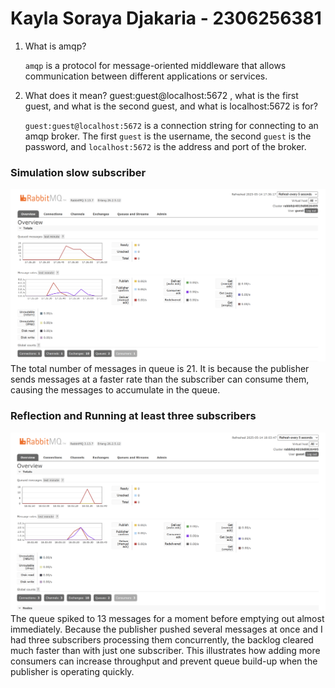 # Kayla Soraya Djakaria - 2306256381

1. What is amqp?

    `amqp` is a protocol for message-oriented middleware that allows communication between different applications or services.

2. What does it mean? guest:guest@localhost:5672 , what is the first guest, and what is the second guest, and what is localhost:5672 is for? 

    `guest:guest@localhost:5672` is a connection string for connecting to an amqp broker. The first `guest` is the username, the second `guest` is the password, and `localhost:5672` is the address and port of the broker.


### Simulation slow subscriber
![](rabbit.png)
The total number of messages in queue is 21. It is because the publisher sends messages at a faster rate than the subscriber can consume them, causing the messages to accumulate in the queue.

### Reflection and Running at least three subscribers
![](rabbit2.png)
The queue spiked to 13 messages for a moment before emptying out almost immediately. Because the publisher pushed several messages at once and I had three subscribers processing them concurrently, the backlog cleared much faster than with just one subscriber. This illustrates how adding more consumers can increase throughput and prevent queue build-up when the publisher is operating quickly.


